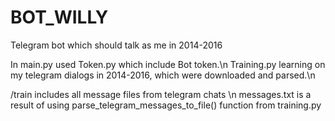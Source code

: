 # BOT_WILLY
Telegram bot which should talk as me in 2014-2016

In main.py used Token.py which include Bot token.\n
Training.py learning on my telegram dialogs in 2014-2016, which were downloaded and parsed.\n

/train includes all message files from telegram chats \n
messages.txt is a result of using parse_telegram_messages_to_file() function from training.py
